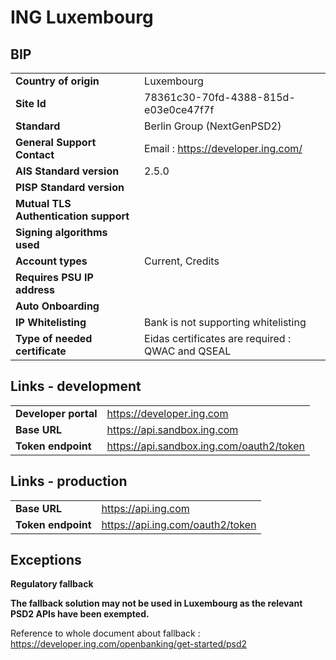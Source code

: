 # ING Luxembourg

## BIP 

|                                       |                                                  |
|---------------------------------------|--------------------------------------------------|
| **Country of origin**                 | Luxembourg                                       | 
| **Site Id**                           | 78361c30-70fd-4388-815d-e03e0ce47f7f             |
| **Standard**                          | Berlin Group (NextGenPSD2)                       |
| **General Support Contact**           | Email : https://developer.ing.com/                  |
| **AIS Standard version**              | 2.5.0                                            |
| **PISP Standard version**             |                                                  |
| **Mutual TLS Authentication support** |                                                  |
| **Signing algorithms used**           |                                                  |
| **Account types**                     | Current, Credits                                 |
| **Requires PSU IP address**           |                                                  |
| **Auto Onboarding**                   |                                                  |
| **IP Whitelisting**                   | Bank is not supporting whitelisting              |
| **Type of needed certificate**        | Eidas certificates are required : QWAC and QSEAL |

## Links - development
|                      |                                          |
|----------------------|------------------------------------------|
| **Developer portal** | https://developer.ing.com                |
| **Base URL**         | https://api.sandbox.ing.com              | 
| **Token endpoint**   | https://api.sandbox.ing.com/oauth2/token |

## Links - production 
|                    |                                  |
|--------------------|----------------------------------|
| **Base URL**       | https://api.ing.com              |
| **Token endpoint** | https://api.ing.com/oauth2/token |

## Exceptions 
**Regulatory fallback**

**The fallback solution may not be used in Luxembourg as the relevant PSD2 APIs have been exempted.**

Reference to whole document about fallback : https://developer.ing.com/openbanking/get-started/psd2



